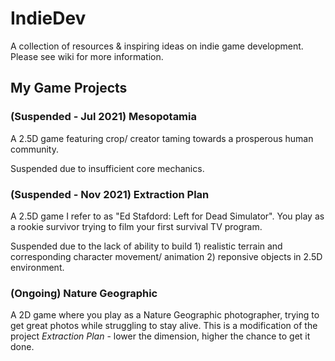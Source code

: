 # IndieDev
A collection of resources &amp; inspiring ideas on indie game development. Please see wiki for more information.

## My Game Projects ##
### (Suspended - Jul 2021) Mesopotamia ###
A 2.5D game featuring crop/ creator taming towards a prosperous human community.

Suspended due to insufficient core mechanics.

### (Suspended - Nov 2021) Extraction Plan ###
A 2.5D game I refer to as "Ed Stafdord: Left for Dead Simulator". You play as a rookie survivor trying to film your first survival TV program.

Suspended due to the lack of ability to build 1) realistic terrain and corresponding character movement/ animation 2) reponsive objects in 2.5D environment.

### (Ongoing) Nature Geographic ###
A 2D game where you play as a Nature Geographic photographer, trying to get great photos while struggling to stay alive. This is a modification of the project *Extraction Plan* - lower the dimension, higher the chance to get it done.

